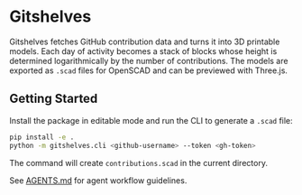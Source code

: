 # Gitshelves

Gitshelves fetches GitHub contribution data and turns it into 3D printable models. Each day of activity becomes a stack of blocks whose height is determined logarithmically by the number of contributions. The models are exported as `.scad` files for OpenSCAD and can be previewed with Three.js.

## Getting Started

Install the package in editable mode and run the CLI to generate a `.scad` file:

```bash
pip install -e .
python -m gitshelves.cli <github-username> --token <gh-token>
```

The command will create `contributions.scad` in the current directory.

See [AGENTS.md](AGENTS.md) for agent workflow guidelines.

